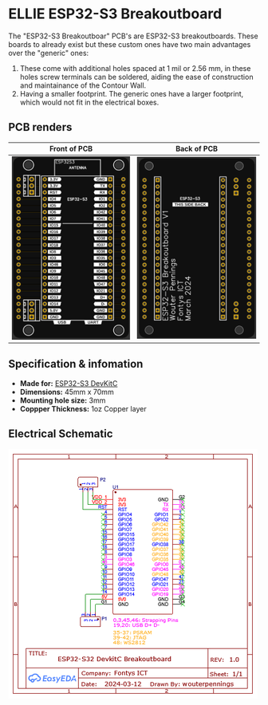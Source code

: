 # ELLIE ESP32-S3 Breakoutboard

The "ESP32-S3 Breakoutboar" PCB's are ESP32-S3 breakoutboards. These boards to already exist but these custom ones have two main advantages over the "generic" ones:

1. These come with additional holes spaced at 1 mil or 2.56 mm, in these holes screw terminals can be soldered, aiding the ease of construction and maintainance of the Contour Wall.
2. Having a smaller footprint. The generic ones have a larger footprint, which would not fit in the electrical boxes.

## PCB renders

Front of PCB                | Back of PCB
--------------------------- | -------------------------
![pcb_front](img/front.png)      | ![pcb_back](img/back.png)

## Specification & infomation

- **Made for:** [ESP32-S3 DevKitC](https://docs.espressif.com/projects/esp-idf/en/stable/esp32s3/hw-reference/esp32s3/user-guide-devkitc-1.html)
- **Dimensions:** 45mm x 70mm
- **Mounting hole size:** 3mm
- **Coppper Thickness:** 1oz Copper layer

## Electrical Schematic

![schematic](img/Schematic_ELLIE_BREAKOUTBOARD_ESP32S3.png)